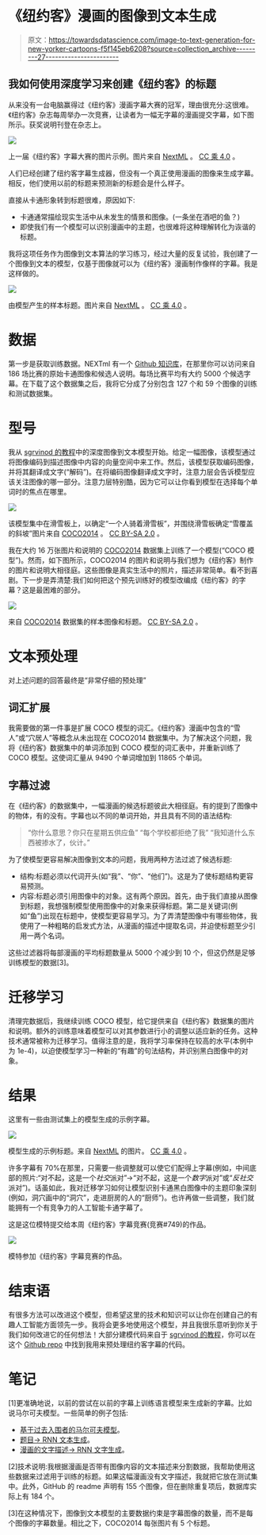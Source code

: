 # 《纽约客》漫画的图像到文本生成

> 原文：<https://towardsdatascience.com/image-to-text-generation-for-new-yorker-cartoons-f5f145eb6208?source=collection_archive---------27----------------------->

## 我如何使用深度学习来创建《纽约客》的标题

从来没有一台电脑赢得过《纽约客》漫画字幕大赛的冠军，理由很充分:这很难。《纽约客》杂志每周举办一次竞赛，让读者为一幅无字幕的漫画提交字幕，如下图所示。获奖说明刊登在杂志上。

![](img/73cf303281c9e0f44b3bca116e5242e5.png)

上一届《纽约客》字幕大赛的图片示例。图片来自 [NextML](https://github.com/nextml/caption-contest-data) 。 [CC 乘 4.0](https://creativecommons.org/licenses/by/4.0/) 。

人们已经创建了纽约客字幕生成器，但没有一个真正使用漫画的图像来生成字幕。相反，他们使用以前的标题来预测新的标题会是什么样子。

直接从卡通形象转到标题很难，原因如下:

*   卡通通常描绘现实生活中从未发生的情景和图像。(一条坐在酒吧的鱼？)
*   即使我们有一个模型可以识别漫画中的主题，也很难将这种理解转化为诙谐的标题。

我将这项任务作为图像到文本算法的学习练习，经过大量的反复试验，我创建了一个图像到文本的模型，仅基于图像就可以为《纽约客》漫画制作像样的字幕。我是这样做的。

![](img/879e8458064e01847f058529d869cf9a.png)

由模型产生的样本标题。图片来自 [NextML](https://github.com/nextml/caption-contest-data) 。 [CC 乘 4.0](https://creativecommons.org/licenses/by/4.0/) 。

# **数据**

第一步是获取训练数据。NEXTml 有一个 [Github 知识库](https://github.com/nextml/caption-contest-data)，在那里你可以访问来自 186 场比赛的原始卡通图像和候选人说明。每场比赛平均有大约 5000 个候选字幕。在下载了这个数据集之后，我将它分成了分别包含 127 个和 59 个图像的训练和测试数据集。

# **型号**

我从 [sgrvinod 的教程](https://github.com/sgrvinod/a-PyTorch-Tutorial-to-Image-Captioning)中的深度图像到文本模型开始。给定一幅图像，该模型通过将图像编码到描述图像中内容的向量空间中来工作。然后，该模型获取编码图像，并将其翻译成文字(“解码”)。在将编码图像翻译成文字时，注意力层会告诉模型应该关注图像的哪一部分。注意力层特别酷，因为它可以让你看到模型在选择每个单词时的焦点在哪里。

![](img/b8c22ca747a01e55eac4553f1b602ec7.png)

该模型集中在滑雪板上，以确定“一个人骑着滑雪板”，并围绕滑雪板确定“雪覆盖的斜坡”图片来自 [COCO2014](https://cocodataset.org/#home) 。 [CC BY-SA 2.0](https://creativecommons.org/licenses/by-sa/2.0/) 。

我在大约 16 万张图片和说明的 [COCO2014](https://cocodataset.org/#home) 数据集上训练了一个模型(“COCO 模型”)。然而，如下图所示，COCO2014 的图片和说明与我们想为《纽约客》制作的图片和说明大相径庭。这些图像是真实生活中的照片，描述非常简单。看不到喜剧。下一步是弄清楚:我们如何把这个预先训练好的模型改编成《纽约客》的字幕？这是最困难的部分。

![](img/acbb5c4422361f626ceb1d6fa1e8786a.png)

来自 [COCO2014](https://cocodataset.org/#home) 数据集的样本图像和标题。 [CC BY-SA 2.0](https://creativecommons.org/licenses/by-sa/2.0/) 。

# 文本预处理

对上述问题的回答最终是“非常仔细的预处理”

## 词汇扩展

我需要做的第一件事是扩展 COCO 模型的词汇。《纽约客》漫画中包含的“雪人”或“穴居人”等概念从未出现在 COCO2014 数据集中。为了解决这个问题，我将《纽约客》数据集中的单词添加到 COCO 模型的词汇表中，并重新训练了 COCO 模型。这使词汇量从 9490 个单词增加到 11865 个单词。

## 字幕过滤

在《纽约客》的数据集中，一幅漫画的候选标题彼此大相径庭。有的提到了图像中的物体，有的没有。字幕也以不同的单词开始，并且具有不同的语法结构:

> “你什么意思？你只在星期五供应鱼”
> “每个学校都拒绝了我”
> “我知道什么东西被掺水了，伙计。”

为了使模型更容易解决图像到文本的问题，我用两种方法过滤了候选标题:

*   结构:标题必须以代词开头(如“我”、“你”、“他们”)。这是为了使标题结构更容易预测。
*   内容:标题必须引用图像中的对象。这有两个原因。首先，由于我们直接从图像到标题，我想强制模型使用图像中的对象来获得标题。第二是关键词(例如“鱼”)出现在标题中，使模型更容易学习。为了弄清楚图像中有哪些物体，我使用了一种粗略的启发式方法，从漫画的描述中提取名词，并迫使标题至少引用一两个名词。

这些过滤器将每部漫画的平均标题数量从 5000 个减少到 10 个，但这仍然是足够训练模型的数据[3]。

# 迁移学习

清理完数据后，我继续训练 COCO 模型，给它提供来自《纽约客》数据集的图片和说明。额外的训练意味着模型可以对其参数进行小的调整以适应新的任务。这种技术通常被称为迁移学习。值得注意的是，我将学习率保持在较高的水平(本例中为 1e-4)，以迫使模型学习一种新的“有趣”的句法结构，并识别黑白图像中的对象。

# 结果

这里有一些由测试集上的模型生成的示例字幕。

![](img/0f95d45756068e6c737691ca6ddd7fca.png)

模型生成的示例标题。来自 [NextML](https://github.com/nextml/caption-contest-data) 的图片。 [CC 乘 4.0](https://creativecommons.org/licenses/by/4.0/) 。

许多字幕有 70%在那里，只需要一些调整就可以使它们配得上字幕(例如，中间底部的照片:“对不起，这是一个*社交*派对”→“对不起，这是一个*数字*派对”或“*反社交*派对”)。话虽如此，我对迁移学习如何让模型识别卡通黑白图像中的主题印象深刻(例如，洞穴画中的“洞穴”，走进厨房的人的“厨师”)。也许再做一些调整，我们就能拥有一个有竞争力的人工智能卡通字幕了。

这是这位模特提交给本周《纽约客》字幕竞赛(竞赛#749)的作品。

![](img/d3f7960e15883f81d99d641fb1137aab.png)

模特参加《纽约客》字幕竞赛的作品。

# 结束语

有很多方法可以改进这个模型，但希望这里的技术和知识可以让你在创建自己的有趣人工智能方面领先一步。我将会更多地使用这个模型，并且我很乐意听到你关于我们如何改进它的任何想法！大部分建模代码来自于 [sgrvinod 的教程](https://github.com/sgrvinod/a-PyTorch-Tutorial-to-Image-Captioning)，你可以在这个 [Github repo](https://github.com/eugenet12/newyorker-caption-preprocessing) 中找到我用来预处理纽约客字幕的代码。

# 笔记

[1]更准确地说，以前的尝试在以前的字幕上训练语言模型来生成新的字幕。比如说马尔可夫模型。一些简单的例子包括:

*   [基于过去入围者的马尔可夫模型](https://www.theverge.com/2015/8/27/9200709/new-yorker-cartoon-caption-generator-markov-program)。
*   [题目→ RNN 文本生成](https://coolposts.online/2019/07/01/project-four/)。
*   [漫画的文字描述→ RNN 文字生成](https://yale-lily.github.io/public/danfriedman.pdf)。

[2]技术说明:我根据漫画是否带有图像内容的文本描述来分割数据，我帮助使用这些数据来过滤用于训练的标题。如果这幅漫画没有文字描述，我就把它放在测试集中。此外，GitHub 的 readme 声明有 155 个图像，但在删除重复项后，数据库实际上有 184 个。

[3]在这种情况下，图像到文本模型的主要数据约束是字幕图像的数量，而不是每个图像的字幕数量。相比之下，COCO2014 每张图片有 5 个标题。